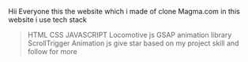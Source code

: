 Hii Everyone this the website which i made of  clone Magma.com
in this website i use 
tech stack
> HTML
> CSS
> JAVASCRIPT
> Locomotive js
> GSAP animation library
> ScrollTrigger Animation js
 give star based on my project skill and follow for more
> 

